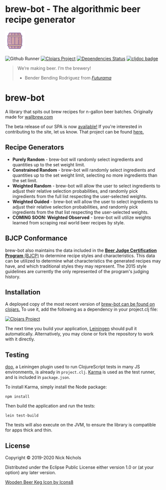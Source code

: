 # brew-bot - The algorithmic beer recipe generator
<a href="https://icons8.com/icon/66359/wooden-beer-keg"><img src="resources/icons8-wooden-beer-keg.png"></a>

![Github Runner](https://github.com/nnichols/brew-bot/workflows/Clojurescript%20CI/badge.svg)
[![Clojars Project](https://img.shields.io/clojars/v/brew-bot.svg)](https://clojars.org/brew-bot)
[![Dependencies Status](https://versions.deps.co/nnichols/brew-bot/status.svg)](https://versions.deps.co/nnichols/brew-bot)
[![cljdoc badge](https://cljdoc.org/badge/brew-bot/brew-bot)](https://cljdoc.org/d/brew-bot/brew-bot/CURRENT)

> We’re making beer. I’m the brewery!
> - Bender Bending Rodriguez from [*Futurama*](https://www.imdb.com/title/tt0149460/)

# brew-bot

A library that spits out brew recipes for n-gallon beer batches.
Originally made for [wallbrew.com](https://wallbrew.com/)

The beta release of our SPA is now [available!](https://nnichols.github.io/brew-bot/)
If you're interested in contributing to the site, let us know.
That project can be found [here.](https://github.com/nnichols/brew-bot-ui)

## Recipe Generators

* **Purely Random** - brew-bot will randomly select ingredients and quantities up to the set weight limit.
* **Constrained Random** - brew-bot will randomly select ingredients and quantities up to the set weight limit, selecting no more ingredients than the set limit.
* **Weighted Random** - brew-bot will allow the user to select ingredients to adjust their relative selection probabilities, and randomly pick ingredients from the full list respecting the user-selected weights.
* **Weighted Guided** - brew-bot will allow the user to select ingredients to adjust their relative selection probabilities, and randomly pick ingredients from the that list respecting the user-selected weights.
* **COMING SOON: Weighted Observed** - brew-bot will utilize weights learned from scraping real world beer recipes by style.

## BJCP Conformance

brew-bot also maintains the data included in the [**Beer Judge Certification Program** (BJCP)](https://www.bjcp.org/) to determine recipe styles and characteristics.
This data can be utilized to determine what characteristics the generated recipes may have, and which traditional styles they may represent.
The 2015 style guidelines are currently the only represented of the program's judging history.

## Installation

A deployed copy of the most recent version of [brew-bot can be found on clojars.](https://clojars.org/brew-bot)
To use it, add the following as a dependency in your project.clj file:

[![Clojars Project](http://clojars.org/brew-bot/latest-version.svg)](http://clojars.org/brew-bot)

The next time you build your application, [Leiningen](https://leiningen.org/) should pull it automatically.
Alternatively, you may clone or fork the repository to work with it directly.

## Testing

[doo](https://github.com/bensu/doo), a Leiningen plugin used to run ClojureScript tests in many JS environments, is already in `project.clj`.
[Karma](https://karma-runner.github.io/latest/index.html) is used as the test runner, and is included in `package.json`.

To install Karma, simply install the Node package:
```
npm install
```

Then build the application and run the tests:
```
lein test-build
```

The tests will also execute on the JVM, to ensure the library is compatible for apps thick and thin.

## License

Copyright © 2019-2020 Nick Nichols

Distributed under the Eclipse Public License either version 1.0 or (at your option) any later version.

[Wooden Beer Keg Icon by Icons8](https://icons8.com/icon/66359/wooden-beer-keg)
